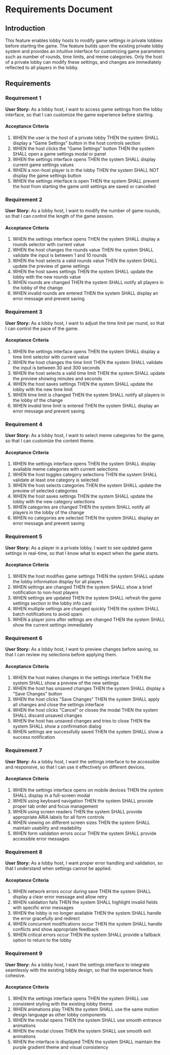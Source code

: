 # Requirements Document

## Introduction

This feature enables lobby hosts to modify game settings in private lobbies before starting the game. The feature builds upon the existing private lobby system and provides an intuitive interface for customizing game parameters such as number of rounds, time limits, and meme categories. Only the host of a private lobby can modify these settings, and changes are immediately reflected to all players in the lobby.

## Requirements

### Requirement 1

**User Story:** As a lobby host, I want to access game settings from the lobby interface, so that I can customize the game experience before starting.

#### Acceptance Criteria

1. WHEN the user is the host of a private lobby THEN the system SHALL display a "Game Settings" button in the host controls section
2. WHEN the host clicks the "Game Settings" button THEN the system SHALL open a game settings modal or panel
3. WHEN the settings interface opens THEN the system SHALL display current game settings values
4. WHEN a non-host player is in the lobby THEN the system SHALL NOT display the game settings button
5. WHEN the settings interface is open THEN the system SHALL prevent the host from starting the game until settings are saved or cancelled

### Requirement 2

**User Story:** As a lobby host, I want to modify the number of game rounds, so that I can control the length of the game session.

#### Acceptance Criteria

1. WHEN the settings interface opens THEN the system SHALL display a rounds selector with current value
2. WHEN the host changes the rounds value THEN the system SHALL validate the input is between 1 and 10 rounds
3. WHEN the host selects a valid rounds value THEN the system SHALL update the preview of game settings
4. WHEN the host saves settings THEN the system SHALL update the lobby with the new rounds value
5. WHEN rounds are changed THEN the system SHALL notify all players in the lobby of the change
6. WHEN invalid rounds are entered THEN the system SHALL display an error message and prevent saving

### Requirement 3

**User Story:** As a lobby host, I want to adjust the time limit per round, so that I can control the pace of the game.

#### Acceptance Criteria

1. WHEN the settings interface opens THEN the system SHALL display a time limit selector with current value
2. WHEN the host changes the time limit THEN the system SHALL validate the input is between 30 and 300 seconds
3. WHEN the host selects a valid time limit THEN the system SHALL update the preview showing minutes and seconds
4. WHEN the host saves settings THEN the system SHALL update the lobby with the new time limit
5. WHEN time limit is changed THEN the system SHALL notify all players in the lobby of the change
6. WHEN invalid time limit is entered THEN the system SHALL display an error message and prevent saving

### Requirement 4

**User Story:** As a lobby host, I want to select meme categories for the game, so that I can customize the content theme.

#### Acceptance Criteria

1. WHEN the settings interface opens THEN the system SHALL display available meme categories with current selections
2. WHEN the host toggles category selections THEN the system SHALL validate at least one category is selected
3. WHEN the host selects categories THEN the system SHALL update the preview of selected categories
4. WHEN the host saves settings THEN the system SHALL update the lobby with the new category selections
5. WHEN categories are changed THEN the system SHALL notify all players in the lobby of the change
6. WHEN no categories are selected THEN the system SHALL display an error message and prevent saving

### Requirement 5

**User Story:** As a player in a private lobby, I want to see updated game settings in real-time, so that I know what to expect when the game starts.

#### Acceptance Criteria

1. WHEN the host modifies game settings THEN the system SHALL update the lobby information display for all players
2. WHEN settings are changed THEN the system SHALL show a brief notification to non-host players
3. WHEN settings are updated THEN the system SHALL refresh the game settings section in the lobby info card
4. WHEN multiple settings are changed quickly THEN the system SHALL batch notifications to avoid spam
5. WHEN a player joins after settings are changed THEN the system SHALL show the current settings immediately

### Requirement 6

**User Story:** As a lobby host, I want to preview changes before saving, so that I can review my selections before applying them.

#### Acceptance Criteria

1. WHEN the host makes changes in the settings interface THEN the system SHALL show a preview of the new settings
2. WHEN the host has unsaved changes THEN the system SHALL display a "Save Changes" button
3. WHEN the host clicks "Save Changes" THEN the system SHALL apply all changes and close the settings interface
4. WHEN the host clicks "Cancel" or closes the modal THEN the system SHALL discard unsaved changes
5. WHEN the host has unsaved changes and tries to close THEN the system SHALL show a confirmation dialog
6. WHEN settings are successfully saved THEN the system SHALL show a success notification

### Requirement 7

**User Story:** As a lobby host, I want the settings interface to be accessible and responsive, so that I can use it effectively on different devices.

#### Acceptance Criteria

1. WHEN the settings interface opens on mobile devices THEN the system SHALL display in a full-screen modal
2. WHEN using keyboard navigation THEN the system SHALL provide proper tab order and focus management
3. WHEN using screen readers THEN the system SHALL provide appropriate ARIA labels for all form controls
4. WHEN viewing on different screen sizes THEN the system SHALL maintain usability and readability
5. WHEN form validation errors occur THEN the system SHALL provide accessible error messages

### Requirement 8

**User Story:** As a lobby host, I want proper error handling and validation, so that I understand when settings cannot be applied.

#### Acceptance Criteria

1. WHEN network errors occur during save THEN the system SHALL display a clear error message and allow retry
2. WHEN validation fails THEN the system SHALL highlight invalid fields with specific error messages
3. WHEN the lobby is no longer available THEN the system SHALL handle the error gracefully and redirect
4. WHEN concurrent modifications occur THEN the system SHALL handle conflicts and show appropriate feedback
5. WHEN critical errors occur THEN the system SHALL provide a fallback option to return to the lobby

### Requirement 9

**User Story:** As a lobby host, I want the settings interface to integrate seamlessly with the existing lobby design, so that the experience feels cohesive.

#### Acceptance Criteria

1. WHEN the settings interface opens THEN the system SHALL use consistent styling with the existing lobby theme
2. WHEN animations play THEN the system SHALL use the same motion design language as other lobby components
3. WHEN the modal opens THEN the system SHALL use smooth entrance animations
4. WHEN the modal closes THEN the system SHALL use smooth exit animations
5. WHEN the interface is displayed THEN the system SHALL maintain the purple gradient theme and visual consistency
